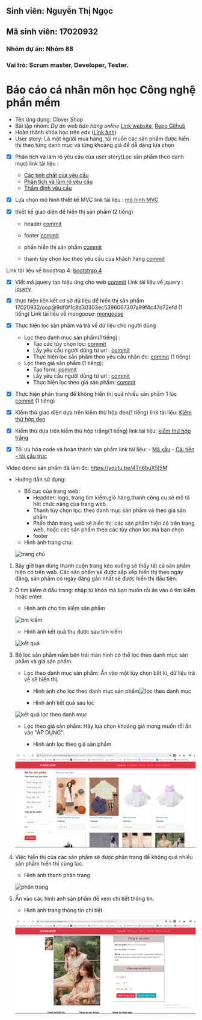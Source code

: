 ## Sinh viên: Nguyễn Thị Ngọc
## Mã sinh viên: 17020932
### Nhóm dự án: Nhóm 88
### Vai trò: Scrum master, Developer, Tester.

# Báo cáo cá nhân môn học Công nghệ phần mềm
* Tên ứng dụng:  Clover Shop
* Bài tập nhóm: *Dự án web bán hàng online* [Link website](http://clover-shop.herokuapp.com), [Repo Github]()
* Hoàn thành khóa học trên edx ([Link ảnh](https://github.com/17020932/INT2208-8-2019/blob/master/NguyenThiNgoc/SoftEng1x.jpg))
* User story: Là một người mua hàng, tôi muốn các sản phẩm được hiển thị theo từng danh mục và từng khoảng giá để dễ dàng lựa chọn 

- [x] Phân tích và làm rõ yêu cầu của user story(Lọc sản phẩm theo danh mục)
link tài liệu :
    - [Các tính chất của yêu cầu](https://docs.google.com/document/d/1a4i_31R8WBUAnF91syr1FwBpKoAiTY6rEJt1xWjb74M/edit#heading=h.s0hihj78muyz)
    - [Phân tích và làm rõ yêu cầu](https://docs.google.com/document/d/1a4i_31R8WBUAnF91syr1FwBpKoAiTY6rEJt1xWjb74M/edit#heading=h.fvjpas4blmex)
    - [Thẩm định yêu cầu](https://docs.google.com/document/d/1a4i_31R8WBUAnF91syr1FwBpKoAiTY6rEJt1xWjb74M/edit#heading=h.a3b33sgbrokp)

- [x] Lựa chọn mô hình thiết kế MVC
link tài liệu : [mô hình MVC](https://docs.google.com/document/d/1a4i_31R8WBUAnF91syr1FwBpKoAiTY6rEJt1xWjb74M/edit#heading=h.kehlqoeo6d9r)

- [x] thiết kế giao diện để hiển thị sản phẩm (2 tiếng)

	-  header [commit](https://github.com/17020932/oop/commit/a303cf038f1d003f3cca5c6ed295c78296c15a67)
	   
	-  footer [commit](https://github.com/17020932/oop/commit/b11dc44c6ed2e52d34a9e4319d0001a1937d8228)
	   
	-  phần hiển thị sản phẩm [commit](https://github.com/17020932/oop/commit/434c60b294474bf35f0444891c61181f56d972df)
	   
 	-  thanh tùy chọn lọc theo yêu cầu của khách hàng [commit](https://github.com/17020932/oop/commit/3f73d5a2cf4775fed26a68d2a4ce4965e76adf33)
		   
Link tài liệu về boostrap 4: [bootstrap 4](https://getbootstrap.com/docs/4.0/getting-started/introduction/)
                    

- [x] Viết mã jquery tạo hiệu ứng cho web [commit](https://github.com/17020932/oop/commit/53147d1fa2514c6ebaa24db91aec397e171bd3b3)
Link tài liệu về jquery : [jquery](https://www.w3schools.com/jquery/)

- [x] thực hiện liên kết cơ sở dữ liệu để hiển thị sản phẩm 17020932/oop@9df0f1c8d30303ec5396067307a99f4c47d72efd (1 tiếng)
Link tài liệu về mongoose: [mongoose](https://mongoosejs.com/docs/)

- [x] Thực hiện lọc sản phẩm và trả về dữ liệu cho người dùng 
     - Lọc theo danh mục sản phẩm(1 tiếng) :
          + Tạo các tùy chọn lọc: [commit](https://github.com/17020932/oop/commit/23617c5e3ec023864cc8263109fd86fa4d4b4ebc)
          + Lấy yêu cầu người dùng từ url : [commit](https://github.com/17020932/oop/commit/3bc490d4bce622bd840da3081e1f55fa115f0685)
          + Thực hiện lọc sản phẩm theo yêu cầu nhận đc: [commit](https://github.com/17020932/oop/commit/5ff9b91d556f53fbedaeac3551cd9d6bcffc9cd4) (1 tiếng)
     - Lọc theo giá sản phẩm (1 tiếng):
          + Tạo form: [commit](https://github.com/17020932/oop/commit/762e351c277fccad00e422b338d64f9bb9c7579b)
          + Lấy yêu cầu người dùng từ url : [commit](https://github.com/17020932/oop/commit/3bc490d4bce622bd840da3081e1f55fa115f0685)
          + Thực hiện lọc theo giá sản phẩm: [commit](https://github.com/17020932/oop/commit/8f703c6bd9753f2cb87b268c7c696b2bca5d81e0)


- [x] Thực hiện phân trang để không hiển thị quá nhiều sản phẩm 1 lúc [commit](https://github.com/17020932/oop/commit/9551f4b59282896230394b9c9240306241ee2e4a) (1 tiếng)

- [x] Kiểm thử giao diện dựa trên kiểm thử hộp đen(1 tiếng)
link tài liệu: [Kiểm thử hộp đen](https://docs.google.com/document/d/1a4i_31R8WBUAnF91syr1FwBpKoAiTY6rEJt1xWjb74M/edit#heading=h.zhrswbsdiifd)

- [x] Kiểm thử dựa trên kiểm thử hộp trắng(1 tiếng)
link tài liệu: [kiểm thử hộp trắng](https://docs.google.com/document/d/1a4i_31R8WBUAnF91syr1FwBpKoAiTY6rEJt1xWjb74M/edit#heading=h.ryzy80x4sqk1)

- [x] Tối ưu hóa code và hoàn thành sản phẩm
   link tài liệu: 
         - [Mã xấu](https://docs.google.com/document/d/1a4i_31R8WBUAnF91syr1FwBpKoAiTY6rEJt1xWjb74M/edit#heading=h.x5jzfha6cshw)
         - [Cải tiến - tái cấu trúc](https://docs.google.com/document/d/1a4i_31R8WBUAnF91syr1FwBpKoAiTY6rEJt1xWjb74M/edit#heading=h.bxti8dsihgwm)

Video demo sản phẩm đã làm đc: https://youtu.be/4Tn6buX5I5M
* Hướng dẫn sử dụng:
     - Bố cục của trang web:
          + Headder: logo, trang tìm kiếm,giỏ hàng,thanh công cụ sẽ mô tả hết chức năng của trang web.
          + Thanh tùy chọn lọc: theo danh mục sản phẩm và theo giá sản phẩm
          + Phần thân trang web sẽ hiển thị: các sản phẩm hiện có trên trang web, hoặc các sản phẩm theo các tùy chọn lọc mà bạn chọn
          + footer
     - Hình ảnh trang chủ:
     
     ![trang chủ](https://github.com/17020932/INT2208-8-2019/blob/master/nhom-88/imagines/trang%20ch%E1%BB%A7.png)
				
1.	Bây giờ bạn dùng thanh cuộn trang kéo xuống sẽ thấy tất cả sản phẩm hiện có trên web. Các sản phẩm sẽ được sắp xếp hiển thị theo ngày đăng, sản phẩm có ngày đăng gần nhất sẽ được hiển thị đầu tiên.

2.	Ô tìm kiếm ở đầu trang: nhập từ khóa mà bạn muốn rồi ấn vào ô tìm kiếm hoặc enter.
     - Hình ảnh cho tìm kiếm sản phẩm
     
     ![tìm kiếm](https://github.com/17020932/INT2208-8-2019/blob/master/nhom-88/imagines/trang%20ch%E1%BB%A72.png)
     
     - Hình ảnh kết quả thu được sau tìm kiếm
     
     ![kết quả](https://github.com/17020932/INT2208-8-2019/blob/master/nhom-88/imagines/trang%20ch%E1%BB%A73.png)
     

3.	Bộ lọc sản phẩm nằm bên trái màn hình có thể lọc theo danh mục sản phẩm và giá sản phẩm.

    + Lọc theo danh mục sản phẩm: Ấn vào một tùy chọn bất kì, dữ liệu trả về sẽ hiển thị.
    
       - Hình ảnh cho lọc theo danh mục sản phẩm![lọc theo danh mục](https://github.com/17020932/INT2208-8-2019/blob/master/nhom-88/imagines/trang%20ch%E1%BB%A74.png)
    
       - Hình ảnh kết quả sau lọc
    
    ![kết quả lọc theo danh mục](https://github.com/17020932/INT2208-8-2019/blob/master/nhom-88/imagines/trang%20ch%E1%BB%A75.png)
    
    + Lọc theo giá sản phẩm: Hãy lựa chọn khoảng giá mong muốn rồi ấn vào "ÁP DỤNG".
    
      - Hình ảnh lọc theo giá sản phẩm
    
    ![lọc theo giá](https://github.com/17020932/INT2208-8-2019/blob/master/nhom-88/imagines/loc%20theo%20gi%C3%A1%20s%E1%BA%A3n%20ph%E1%BA%A9m.PNG)

4. Việc hiển thị của các sản phẩm sẽ được phân trang để không quá nhiều sản phẩm hiển thị cùng lúc.

    - Hình ảnh thanh phân trang
    
    ![phân trang](https://github.com/17020932/INT2208-8-2019/blob/master/nhom-88/imagines/ph%C3%A2n%20trang.PNG)

5.	Ấn vào các hình ảnh sản phẩm để xem chi tiết thông tin.

    - Hình ảnh trang thông tin chi tiết
    
    ![thông tin chi tiết](https://github.com/17020932/INT2208-8-2019/blob/master/nhom-88/imagines/trang%20th%C3%B4ng%20tin%20chi%20ti%E1%BA%BFt.PNG)

